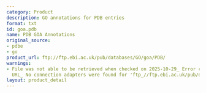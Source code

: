 ```yaml
---
category: Product
description: GO annotations for PDB entries
format: txt
id: goa.pdb
name: PDB GOA Annotations
original_source:
- pdbe
- go
product_url: ftp://ftp.ebi.ac.uk/pub/databases/GO/goa/PDB/
warnings:
- File was not able to be retrieved when checked on 2025-10-29_ Error connecting to
  URL_ No connection adapters were found for 'ftp_//ftp.ebi.ac.uk/pub/databases/GO/goa/PDB/'
layout: product_detail
---
```

